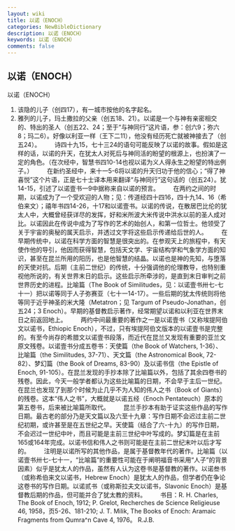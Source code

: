 ```yaml
---
layout: wiki
title: 以诺（ENOCH）
categories: NewBibleDictionary
description: 以诺（ENOCH）
keywords: 以诺（ENOCH）
comments: false
---
```


## 以诺（ENOCH）



以诺（ENOCH）
1. 该隐的儿子（创四17），有一城市按他的名字起名。
2. 雅列的儿子，玛土撒拉的父亲（创五18、21）。以诺是一个与神有亲密相交的、特出的圣人（创五22、24；至于“与神同行”这片语，参：创六9；弥六8；玛二6）。好像以利亚一样（王下二11），他没有经历死亡就被神接去了（创五24）。
　　诗四十九15，七十三24的语句可能反映了以诺的故事。假如是这样的话，以诺的升天，在犹太人对死后与神同活的盼望的根源上，也扮演了一定的角色。（在次经中，智慧书四10-14也视以诺为义人得永生之盼望的特出例子。）
　　在新约圣经中，来十一5-6将以诺的升天归功于他的信心；“得了神喜悦”这个片语，正是七十士译本用来翻译“与神同行”这句话的（创五24）。犹14-15，引述了以诺壹书一9中据称来自以诺的预言。
　　在两约之间的时期，以诺成为了一个受欢迎的人物；见：传道经四十四16，四十九14、16（希伯来文）；禧年书四14-26，十17和以诺壹书。以诺的传说，在散居巴比伦的犹太人中，大概曾经获详尽的发挥，好和米所波大米传说中洪水以前的圣人成对比。以诺因此在传说中成为了写作的艺术的始创人，和第一位哲士。他领受了关于宇宙的奥秘的属天启示，并透过文字将这些启示传递给后世的人。
　　在早期传统中，以诺在科学方面的智慧是很突出的。在参观天上的旅程中，有天使作他的导引，他因而获得智慧，包括天文学、宇宙结构学和气象学方面的知识，甚至在昆兰所用的阳历，也是他智慧的结晶。以诺也是神的先知，与堕落的天使对抗。后期（主前二世纪）的传统，十分强调他的伦理教导，也特别重视他所说的，有关世界末日的启示。这些启示所牵涉的，是直到末日审判之前世界历史的进程。比喻篇（The Book of Similitudes，见：以诺壹书卅七-七十一）把以诺等同于人子弥赛亚（七十一14-17）。一些后期的犹太传统则将他等同于近乎神圣的米大隆（Metatron；见 Targum of Pseudo-Jonathan，创五24；3 Enoch）。早期的基督教启示著作，经常期望以诺和以利亚在世界末日之前返回地上。
　　两约中间最重要的著作之一是以诺壹书（又称埃提阿伯文以诺书，Ethiopic Enoch），不过，只有埃提阿伯文版本的以诺壹书是完整的。有至今尚存的希腊文以诺壹书段落，而近代在昆兰又发现有重要的亚兰文原文残卷。以诺壹书分成五卷书：天使篇（the Book of Watchers, 1-36）、比喻篇（the Similitudes, 37-71）、天文篇（the Astronomical Book,
72-82）、梦幻篇（the Book of Dreams, 83-90）及以诺书信（the Epistle of Enoch,
91-105）。在昆兰发现的手抄本除了比喻篇以外，包括了其余四卷书的残卷。因此，今天一般学者都认为这些比喻篇的日期，不会早于主后一世纪。在昆兰也发现了到那个时候为止几乎不为人知的伟人之书（Book of Giants）的残卷。这本“伟人之书”，大概就是以诺五经（Enoch Pentateuch）原本的第五卷书，后来被比喻篇所取代。
　　昆兰手抄本有助于证实这些作品的写作日期。最古老的部分乃是天文篇以及六至十九章：写作日期不会迟过主前二世纪初期，或许甚至是在五世纪之早。天使篇（结合了六-十九）的写作日期，不会迟过一世纪中叶，而且可能是主前三世纪中叶写成的。梦幻篇是在主前165或164年完成。以诺书信和伟人之书则可能是在主前二世纪末叶以后才写的。
　　注明是以诺所写的其他作品，是属于基督教年代的著作。比喻篇（以诺壹书卅七-七十一，“比喻篇”的重要性可能在于阐明福音书采用“人子”的背景因素）似乎是犹太人的作品，虽然有人认为这卷书是基督教的著作。以诺叁书（或称希伯来文以诺书，Hebrew Enoch）是犹太人的作品，但学者仍在争论这卷书的写作日期。以诺贰书（或称斯拉夫文以诺书，Slavonic Enoch）是基督教后期的作品，但可能并合了犹太教的资料。
　　书目：R. H. Charles, The Book of Enoch, 1912; P. Grelot, Recherches de Science Religieuse 46,
1958，页5-26、181-210; J. T. Milik, The Books
of Enoch: Aramaic Fragments from Qumra^n Cave 4, 1976。
R.J.B.





